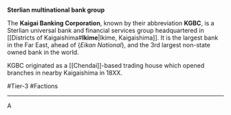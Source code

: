 **Sterlian multinational bank group**

The **Kaigai Banking Corporation**, known by their abbreviation **KGBC**, is a Sterlian universal bank and financial services group headquartered in [[Districts of Kaigaishima#**Ikime**|Ikime, Kaigaishima]]. It is the largest bank in the Far East, ahead of {*Eikan National*}, and the 3rd largest non-state owned bank in the world.

KGBC originated as a [[Chendai]]-based trading house which opened branches in nearby Kaigaishima in 18XX.

#Tier-3 #Factions 

---
A